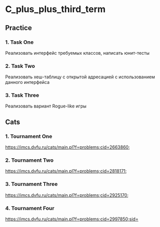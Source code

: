 # C_plus_plus_third_term

## Practice

### 1. Task One
Реализовать интерфейс требуемых классов, написать юнит-тесты

### 2. Task Two
Реализовать хеш-таблицу с открытой адресацией с использованием данного интерфейса

### 3. Task Three
Реализовать вариант Rogue-like игры

## Cats

### 1. Tournament One
https://imcs.dvfu.ru/cats/main.pl?f=problems;cid=2663860;

### 2. Tournament Two
https://imcs.dvfu.ru/cats/main.pl?f=problems;cid=2818171;

### 3. Tournament Three
https://imcs.dvfu.ru/cats/main.pl?f=problems;cid=2925170;

### 4. Tournament Four
https://imcs.dvfu.ru/cats/main.pl?f=problems;cid=2997850;sid=
